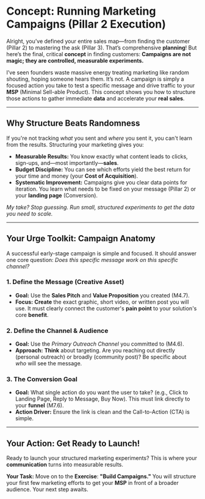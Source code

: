 # Concept: Running Marketing Campaigns (Pillar 2 Execution)

Alright, you’ve defined your entire sales map—from finding the customer (Pillar 2) to mastering the ask (Pillar 3). That’s comprehensive **planning**! But here’s the final, critical **concept** in finding customers: **Campaigns are not magic; they are controlled, measurable experiments.**

I’ve seen founders waste massive energy treating marketing like random shouting, hoping someone hears them. It’s not. A campaign is simply a focused action you take to test a specific message and drive traffic to your **MSP** (Minimal Sell-able Product). This concept shows you how to structure those actions to gather immediate **data** and accelerate your **real sales**.

---

## Why Structure Beats Randomness

If you're not tracking *what* you sent and *where* you sent it, you can't learn from the results. Structuring your marketing gives you:

* **Measurable Results:** You know exactly what content leads to clicks, sign-ups, and—most importantly—**sales**.
* **Budget Discipline:** You can see which efforts yield the best return for your time and money (your **Cost of Acquisition**).
* **Systematic Improvement:** Campaigns give you clear data points for iteration. You learn what needs to be fixed on your message (Pillar 2) or your **landing page** (Conversion).

*My take? Stop guessing. Run small, structured experiments to get the data you need to scale.*

---

## Your Urge Toolkit: Campaign Anatomy

A successful early-stage campaign is simple and focused. It should answer one core question: *Does this specific message work on this specific channel?*

### 1. Define the Message (Creative Asset)

* **Goal:** Use the **Sales Pitch** and **Value Proposition** you created (M4.7).
* **Focus:** **Create** the exact graphic, short video, or written post you will use. It must clearly connect the customer's **pain point** to your solution's core **benefit**.

### 2. Define the Channel & Audience

* **Goal:** Use the *Primary Outreach Channel* you committed to (M4.6).
* **Approach:** **Think** about targeting. Are you reaching out directly (personal outreach) or broadly (community post)? Be specific about *who* will see the message.

### 3. The Conversion Goal

* **Goal:** What single action do you want the user to take? (e.g., Click to Landing Page, Reply to Message, Buy Now). This must link directly to your **funnel** (M7.6).
* **Action Driver:** Ensure the link is clean and the Call-to-Action (CTA) is simple.

---

## Your Action: Get Ready to Launch!

Ready to launch your structured marketing experiments? This is where your **communication** turns into measurable results.

**Your Task:** Move on to the **Exercise**: **"Build Campaigns."** You will structure your first few marketing efforts to get your **MSP** in front of a broader audience. Your next step awaits.